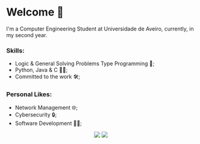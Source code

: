 # Welcome 👋
I'm a Computer Engineering Student at Universidade de Aveiro, currently, in my second year.
### Skills:
- Logic & General Solving Problems Type Programming 🧠;
- Python, Java & C 🧑‍💻;
- Committed to the work 🛠️;
### Personal Likes:
- Network Management 🌐;
- Cybersecurity 🔒;
- Software Development 👨‍💻;

<div align="center">
  <picture>
    <source 
      srcset="https://github-readme-stats.vercel.app/api?username=Gui113893&show_icons=true&include_all_commits=true&count_private=true&theme=dark"
      media="(prefers-color-scheme: dark)"
    />
    <source
      srcset="https://github-readme-stats.vercel.app/api?username=Gui113893&show_icons=true&include_all_commits=true&count_private=true"
      media="(prefers-color-scheme: light), (prefers-color-scheme: no-preference)"
    />
    <img src="https://github-readme-stats.vercel.app/api?username=Gui113893&show_icons=true&include_all_commits=true&count_private=true" />
  </picture>

  <picture height="150em">
    <source 
      srcset="https://github-readme-stats.vercel.app/api/top-langs/?username=Gui113893&layout=compact&langs_count=8&theme=dark"
      media="(prefers-color-scheme: dark)"
    />
    <source
      srcset="https://github-readme-stats.vercel.app/api/top-langs/?username=Gui113893&layout=compact&langs_count=8"
      media="(prefers-color-scheme: light), (prefers-color-scheme: no-preference)"
    />
    <img src="https://github-readme-stats.vercel.app/api/top-langs/?username=Gui113893&layout=compact&langs_count=8" />
  </picture>
</div>


